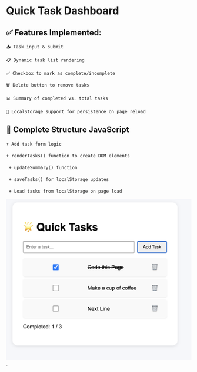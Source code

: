 # Quick Task Dashboard

## ✅ Features Implemented:
    📥 Task input & submit

    📋 Dynamic task list rendering

    ✅ Checkbox to mark as complete/incomplete

    🗑️ Delete button to remove tasks

    📊 Summary of completed vs. total tasks

    💾 LocalStorage support for persistence on page reload

## 🧩 Complete Structure JavaScript

    + Add task form logic

    + renderTasks() function to create DOM elements

     + updateSummary() function

     + saveTasks() for localStorage updates

     + Load tasks from localStorage on page load

 ![Image Alt](https://github.com/michelle-burton/quick-tasks-dashboard/blob/60b972be9c9b5d4bc767d1f35364f9fc4b587d97/Quick-Task-Dashboard.png).
